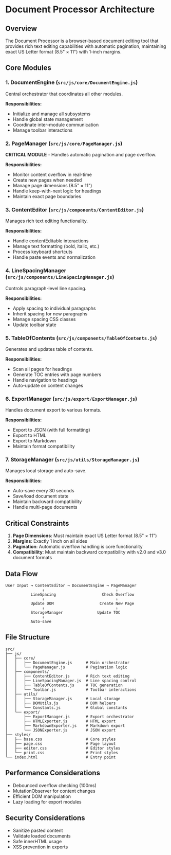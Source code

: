 # Document Processor Architecture

## Overview

The Document Processor is a browser-based document editing tool that provides rich text editing capabilities with automatic pagination, maintaining exact US Letter format (8.5" × 11") with 1-inch margins.

## Core Modules

### 1. DocumentEngine (`src/js/core/DocumentEngine.js`)
Central orchestrator that coordinates all other modules.

**Responsibilities:**
- Initialize and manage all subsystems
- Handle global state management
- Coordinate inter-module communication
- Manage toolbar interactions

### 2. PageManager (`src/js/core/PageManager.js`)
**CRITICAL MODULE** - Handles automatic pagination and page overflow.

**Responsibilities:**
- Monitor content overflow in real-time
- Create new pages when needed
- Manage page dimensions (8.5" × 11")
- Handle keep-with-next logic for headings
- Maintain exact page boundaries

### 3. ContentEditor (`src/js/components/ContentEditor.js`)
Manages rich text editing functionality.

**Responsibilities:**
- Handle contentEditable interactions
- Manage text formatting (bold, italic, etc.)
- Process keyboard shortcuts
- Handle paste events and normalization

### 4. LineSpacingManager (`src/js/components/LineSpacingManager.js`)
Controls paragraph-level line spacing.

**Responsibilities:**
- Apply spacing to individual paragraphs
- Inherit spacing for new paragraphs
- Manage spacing CSS classes
- Update toolbar state

### 5. TableOfContents (`src/js/components/TableOfContents.js`)
Generates and updates table of contents.

**Responsibilities:**
- Scan all pages for headings
- Generate TOC entries with page numbers
- Handle navigation to headings
- Auto-update on content changes

### 6. ExportManager (`src/js/export/ExportManager.js`)
Handles document export to various formats.

**Responsibilities:**
- Export to JSON (with full formatting)
- Export to HTML
- Export to Markdown
- Maintain format compatibility

### 7. StorageManager (`src/js/utils/StorageManager.js`)
Manages local storage and auto-save.

**Responsibilities:**
- Auto-save every 30 seconds
- Save/load document state
- Maintain backward compatibility
- Handle multi-page documents

## Critical Constraints

1. **Page Dimensions**: Must maintain exact US Letter format (8.5" × 11")
2. **Margins**: Exactly 1 inch on all sides
3. **Pagination**: Automatic overflow handling is core functionality
4. **Compatibility**: Must maintain backward compatibility with v2.0 and v3.0 document formats

## Data Flow

```
User Input → ContentEditor → DocumentEngine → PageManager
                ↓                               ↓
           LineSpacing                    Check Overflow
                ↓                               ↓
           Update DOM                    Create New Page
                ↓                               ↓
           StorageManager               Update TOC
                ↓
           Auto-save
```

## File Structure

```
src/
├── js/
│   ├── core/
│   │   ├── DocumentEngine.js      # Main orchestrator
│   │   └── PageManager.js         # Pagination logic
│   ├── components/
│   │   ├── ContentEditor.js       # Rich text editing
│   │   ├── LineSpacingManager.js  # Line spacing control
│   │   ├── TableOfContents.js     # TOC generation
│   │   └── Toolbar.js             # Toolbar interactions
│   ├── utils/
│   │   ├── StorageManager.js      # Local storage
│   │   ├── DOMUtils.js            # DOM helpers
│   │   └── Constants.js           # Global constants
│   └── export/
│       ├── ExportManager.js       # Export orchestrator
│       ├── HTMLExporter.js        # HTML export
│       ├── MarkdownExporter.js    # Markdown export
│       └── JSONExporter.js        # JSON export
├── styles/
│   ├── base.css                   # Core styles
│   ├── page.css                   # Page layout
│   ├── editor.css                 # Editor styles
│   └── print.css                  # Print styles
└── index.html                     # Entry point
```

## Performance Considerations

- Debounced overflow checking (100ms)
- MutationObserver for content changes
- Efficient DOM manipulation
- Lazy loading for export modules

## Security Considerations

- Sanitize pasted content
- Validate loaded documents
- Safe innerHTML usage
- XSS prevention in exports
